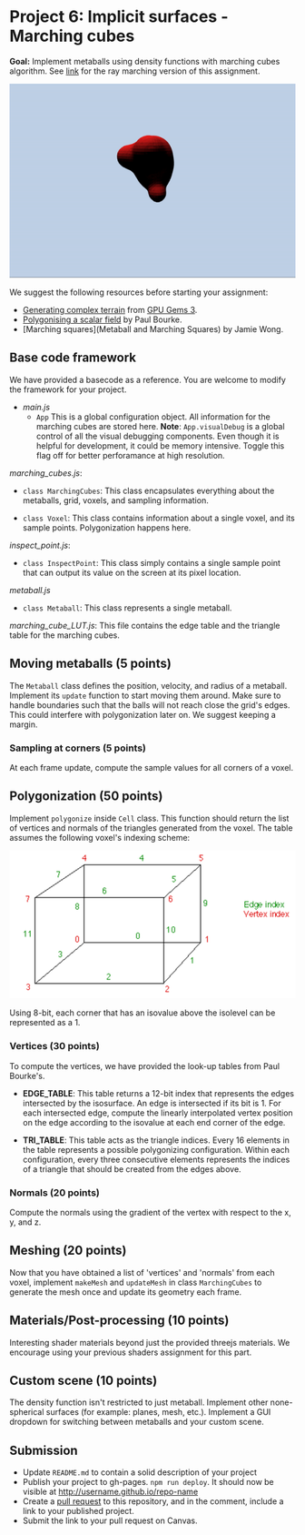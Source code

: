 # Project 6: Implicit surfaces - Marching cubes

**Goal:** Implement metaballs using density functions with marching cubes algorithm. See [link]() for the ray marching version of this assignment.

![](ref_metaballs.gif)

We suggest the following resources before starting your assignment:

- [Generating complex terrain](https://developer.nvidia.com/gpugems/GPUGems3/gpugems3_ch01.html) from [GPU Gems 3](https://developer.nvidia.com/gpugems/GPUGems3/gpugems3_pref01.html).
- [Polygonising a scalar field](http://paulbourke.net/geometry/polygonise/) by Paul Bourke.
- [Marching squares](Metaball and Marching Squares) by Jamie Wong.

## Base code framework

We have provided a basecode as a reference. You are welcome to modify the framework for your project.

- _main.js_
  * `App`
This is a global configuration object. All information for the marching cubes are stored here. **Note**: `App.visualDebug` is a global control of all the visual debugging components. Even though it is helpful for development, it could be memory intensive. Toggle this flag off for better perforamance at high resolution.

_marching_cubes.js_:

  - `class MarchingCubes`:
    This class encapsulates everything about the metaballs, grid, voxels, and sampling information.

  - `class Voxel`:
    This class contains information about a single voxel, and its sample points. Polygonization happens here.

_inspect_point.js_:
  - `class InspectPoint`:
    This class simply contains a single sample point that can output its value on the screen at its pixel location.

_metaball.js_
  - `class Metaball`:
    This class represents a single metaball.

_marching_cube_LUT.js_:
This file contains the edge table and the triangle table for the marching cubes.


## Moving metaballs (5 points)

The `Metaball` class defines the position, velocity, and radius of a metaball. Implement its `update` function to start moving them around. Make sure to handle boundaries such that the balls will not reach close the grid's edges. This could interfere with polygonization later on. We suggest keeping a margin.

### Sampling at corners (5 points)
At each frame update, compute the sample values for all corners of a voxel.

## Polygonization (50 points)
Implement `polygonize` inside `Cell` class. This function should return the list of vertices and normals of the triangles generated from the voxel. The table assumes the following voxel's indexing scheme:

![](./ref_voxel_indexing.png)

Using 8-bit, each corner that has an isovalue above the isolevel can be represented as a 1. 

### Vertices (30 points)

To compute the vertices, we have provided the look-up tables from Paul Bourke's.

- **EDGE_TABLE**: This table returns a 12-bit index that represents the edges intersected by the isosurface. An edge is intersected if its bit is 1. For each intersected edge, compute the linearly interpolated vertex position on the edge according to the isovalue at each end corner of the edge.

- **TRI_TABLE**: This table acts as the triangle indices. Every 16 elements in the table represents a possible polygonizing configuration. Within each configuration, every three consecutive elements represents the indices of a triangle that should be created from the edges above. 

### Normals (20 points)

Compute the normals using the gradient of the vertex with respect to the x, y, and z.

## Meshing (20 points)

Now that you have obtained a list of 'vertices' and 'normals' from each voxel, implement `makeMesh` and `updateMesh` in class `MarchingCubes` to generate the mesh once and update its geometry each frame.

## Materials/Post-processing (10 points)

Interesting shader materials beyond just the provided threejs materials. We encourage using your previous shaders assignment for this part.

## Custom scene (10 points)

The density function isn't restricted to just metaball. Implement other none-spherical surfaces (for example: planes, mesh, etc.). Implement a GUI dropdown for switching between metaballs and your custom scene.

## Submission

- Update `README.md` to contain a solid description of your project
- Publish your project to gh-pages. `npm run deploy`. It should now be visible at http://username.github.io/repo-name
- Create a [pull request](https://help.github.com/articles/creating-a-pull-request/) to this repository, and in the comment, include a link to your published project.
- Submit the link to your pull request on Canvas.



